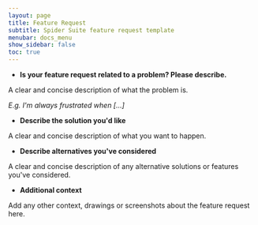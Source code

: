 ```yaml
---
layout: page
title: Feature Request
subtitle: Spider Suite feature request template
menubar: docs_menu
show_sidebar: false
toc: true
---
```


* **Is your feature request related to a problem? Please describe.**

A clear and concise description of what the problem is. 

_E.g. I'm always frustrated when [...]_

* **Describe the solution you'd like**

A clear and concise description of what you want to happen.

* **Describe alternatives you've considered**

A clear and concise description of any alternative solutions or features you've considered.

* **Additional context**

Add any other context, drawings or screenshots about the feature request here.
